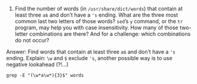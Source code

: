 1. Find the number of words (in `/usr/share/dict/words`) that contain at least three `a`s and don’t have a `'s` ending. What are the three most common last two letters of those words? `sed`’s `y` command, or the `tr` program, may help you with case insensitivity. How many of those two-letter combinations are there? And for a challenge: which combinations do not occur?
 
 Answer:
 Find words that contain at least three `a`s and don’t have a `'s` ending. 
 Explain: `\w` and `$` exclude `'s`, another possible way is to use negative lookahead (?!...)
 ```
 grep -E "(\w*a\w*){3}$" words
 ```
